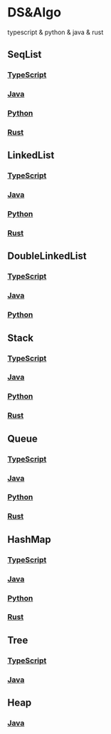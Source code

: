 # DS&Algo

typescript &amp; python &amp; java &amp; rust

## SeqList

### [TypeScript](./TS/src/array.ts)

### [Java](./Java/src/SeqList/Array.java)

### [Python](./Python/array.py)

### [Rust](./Rust/src/array.rs)

## LinkedList

### [TypeScript](./TS/src/linkedList.ts)

### [Java](./Java/src/LInkedList/LinkedList.java)

### [Python](./Python/linked_list.py)

### [Rust](./Rust/src/linked_list.rs)

## DoubleLinkedList

### [TypeScript](./TS/src/doublyLinkedList.ts)

### [Java](./Java/src/DoublyLinkedList/DoubleLinkedList.java)

### [Python](./Python/doubly_linked_list.py)

## Stack

### [TypeScript](./TS/src/stack.ts)

### [Java](./Java/src/Stack/)

### [Python](./Python/stack.py)

### [Rust](./Rust/src/stack.rs)

## Queue

### [TypeScript](./TS/src/queue.ts)

### [Java](./Java/src/Queue/)

### [Python](./Python/queue.py)

### [Rust](./Rust/src/queue.rs)

## HashMap

### [TypeScript](./TS/src/hashmap.ts)

### [Java](./Java/src/HashMap/)

### [Python](./Python/hashmap.py)

### [Rust](./Rust/src/hashmap.rs)

## Tree

### [TypeScript](./TS/src/tree.ts)

### [Java](./Java/src/Tree/)

## Heap

### [Java](./Java/src/Heap/)